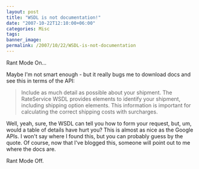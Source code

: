 ```yaml
---
layout: post
title: "WSDL is not documentation!"
date: "2007-10-22T12:10:00+06:00"
categories: Misc 
tags: 
banner_image: 
permalink: /2007/10/22/WSDL-is-not-documentation
---
```


Rant Mode On...

Maybe I'm not smart enough - but it really bugs me to download docs and see this in terms of the API:

<blockquote>
Include as much detail as possible about your shipment. The RateService WSDL provides elements to identify your shipment, including shipping option elements. This information is important for calculating the correct shipping costs with surcharges.
</blockquote>

Well, yeah, sure, the WSDL can tell you how to form your request, but, um, would a table of details have hurt you? This is almost as nice as the Google APIs. I won't say where I found this, but you can probably guess by the quote. Of course, now that I've blogged this, someone will point out to me where the docs are.

Rant Mode Off.